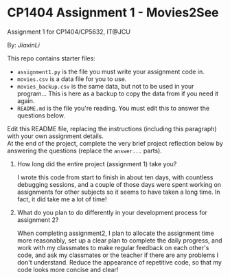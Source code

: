 # CP1404 Assignment 1 - Movies2See

Assignment 1 for CP1404/CP5632, IT@JCU

By: _JiaxinLi_

This repo contains starter files:  

- `assignment1.py` is the file you must write your assignment code in.
- `movies.csv` is a data file for you to use.  
- `movies_backup.csv` is the same data, but not to be used in your program... This is here as a backup to copy the data from if you need it again.
- `README.md` is the file you're reading. You must edit this to answer the questions below.

Edit this README file, replacing the instructions (including this paragraph) with your own assignment details.  
At the end of the project, complete the very brief project reflection below by answering the questions (replace
the `answer...` parts).

1. How long did the entire project (assignment 1) take you?

    I wrote this code from start to finish in about ten days, with countless debugging sessions, and a couple of those days were spent working on assignments for other subjects so it seems to have taken a long time. In fact, it did take me a lot of time!

2. What do you plan to do differently in your development process for assignment 2?

    When completing assignment2, I plan to allocate the assignment time more reasonably, set up a clear plan to complete the daily progress, and work with my classmates to make regular feedback on each other's code, and ask my classmates or the teacher if there are any problems I don't understand. Reduce the appearance of repetitive code, so that my code looks more concise and clear!
